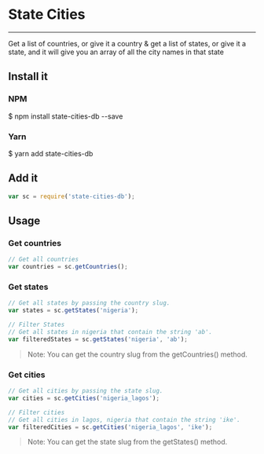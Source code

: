 # State Cities
--------------
Get a list of countries, or give it a country & get a list of states, or give it a state, and it will give you an array of all the city names in that state

## Install it

### NPM
$ npm install state-cities-db --save

### Yarn
$ yarn add state-cities-db

## Add it

```javascript
var sc = require('state-cities-db');
```

## Usage

### Get countries

```javascript
// Get all countries
var countries = sc.getCountries();
```

### Get states

```javascript
// Get all states by passing the country slug.
var states = sc.getStates('nigeria'); 

// Filter States
// Get all states in nigeria that contain the string 'ab'.
var filteredStates = sc.getStates('nigeria', 'ab'); 
```
> Note: You can get the country slug from the getCountries() method.

### Get cities

```javascript
// Get all cities by passing the state slug.
var cities = sc.getCities('nigeria_lagos'); 

// Filter cities
// Get all cities in lagos, nigeria that contain the string 'ike'.
var filteredCities = sc.getCities('nigeria_lagos', 'ike'); 
```
> Note: You can get the state slug from the getStates() method.